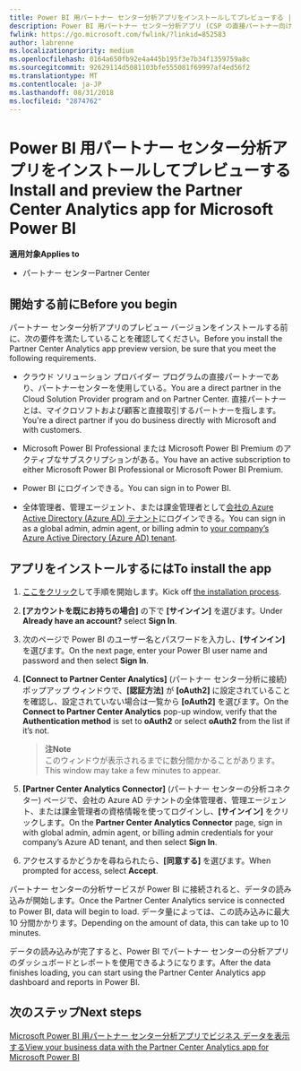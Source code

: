 ```yaml
---
title: Power BI 用パートナー センター分析アプリをインストールしてプレビューする | パートナー センター
description: Power BI 用パートナー センター分析アプリ (CSP の直接パートナー向け) をプレビューするには、次の手順に従います。
fwlink: https://go.microsoft.com/fwlink/?linkid=852583
author: labrenne
ms.localizationpriority: medium
ms.openlocfilehash: 0164a650fb92e4a445b195f3e7b34f1359759a8c
ms.sourcegitcommit: 92629114d5081103bfe555081f69997af4ed56f2
ms.translationtype: MT
ms.contentlocale: ja-JP
ms.lasthandoff: 08/31/2018
ms.locfileid: "2874762"
---
```

# <a name="install-and-preview-the-partner-center-analytics-app-for-microsoft-power-bi"></a><span data-ttu-id="dfd2c-103">Power BI 用パートナー センター分析アプリをインストールしてプレビューする</span><span class="sxs-lookup"><span data-stu-id="dfd2c-103">Install and preview the Partner Center Analytics app for Microsoft Power BI</span></span>

**<span data-ttu-id="dfd2c-104">適用対象</span><span class="sxs-lookup"><span data-stu-id="dfd2c-104">Applies to</span></span>**

-   <span data-ttu-id="dfd2c-105">パートナー センター</span><span class="sxs-lookup"><span data-stu-id="dfd2c-105">Partner Center</span></span>

## <a name="before-you-begin"></a><span data-ttu-id="dfd2c-106">開始する前に</span><span class="sxs-lookup"><span data-stu-id="dfd2c-106">Before you begin</span></span>

<span data-ttu-id="dfd2c-107">パートナー センター分析アプリのプレビュー バージョンをインストールする前に、次の要件を満たしていることを確認してください。</span><span class="sxs-lookup"><span data-stu-id="dfd2c-107">Before you install the Partner Center Analytics app preview version, be sure that you meet the following requirements.</span></span>

-   <span data-ttu-id="dfd2c-108">クラウド ソリューション プロバイダー プログラムの直接パートナーであり、パートナーセンターを使用している。</span><span class="sxs-lookup"><span data-stu-id="dfd2c-108">You are a direct partner in the Cloud Solution Provider program and on Partner Center.</span></span> <span data-ttu-id="dfd2c-109">直接パートナーとは、マイクロソフトおよび顧客と直接取引するパートナーを指します。</span><span class="sxs-lookup"><span data-stu-id="dfd2c-109">You're a direct partner if you do business directly with Microsoft and with customers.</span></span>

-   <span data-ttu-id="dfd2c-110">Microsoft Power BI Professional または Microsoft Power BI Premium のアクティブなサブスクリプションがある。</span><span class="sxs-lookup"><span data-stu-id="dfd2c-110">You have an active subscription to either Microsoft Power BI Professional or Microsoft Power BI Premium.</span></span>

-   <span data-ttu-id="dfd2c-111">Power BI にログインできる。</span><span class="sxs-lookup"><span data-stu-id="dfd2c-111">You can sign in to Power BI.</span></span>

-   <span data-ttu-id="dfd2c-112">全体管理者、管理エージェント、または課金管理者として[会社の Azure Active Directory (Azure AD) テナント](azure-active-directory-tenants-and-partner-center.md)にログインできる。</span><span class="sxs-lookup"><span data-stu-id="dfd2c-112">You can sign in as a global admin, admin agent, or billing admin to [your company’s Azure Active Directory (Azure AD) tenant](azure-active-directory-tenants-and-partner-center.md).</span></span>

## <a name="to-install-the-app"></a><span data-ttu-id="dfd2c-113">アプリをインストールするには</span><span class="sxs-lookup"><span data-stu-id="dfd2c-113">To install the app</span></span>

1. <span data-ttu-id="dfd2c-114">[ここをクリック](https://app.powerbi.com/getdata/services/partneranalytics?cpcode=PartnerCenterAnalytics&getDataForceConnect=true&alwaysPromptForContentProviderCreds=true)して手順を開始します。</span><span class="sxs-lookup"><span data-stu-id="dfd2c-114">Kick off [the installation process](https://app.powerbi.com/getdata/services/partneranalytics?cpcode=PartnerCenterAnalytics&getDataForceConnect=true&alwaysPromptForContentProviderCreds=true).</span></span>

2. <span data-ttu-id="dfd2c-115">**[アカウントを既にお持ちの場合]** の下で **[サインイン]** を選びます。</span><span class="sxs-lookup"><span data-stu-id="dfd2c-115">Under **Already have an account?** select **Sign In**.</span></span> 

3.  <span data-ttu-id="dfd2c-116">次のページで Power BI のユーザー名とパスワードを入力し、**[サインイン]** を選びます。</span><span class="sxs-lookup"><span data-stu-id="dfd2c-116">On the next page, enter your Power BI user name and password and then select **Sign In**.</span></span> 

4.  <span data-ttu-id="dfd2c-117">**[Connect to Partner Center Analytics]** (パートナー センター分析に接続) ポップアップ ウィンドウで、**[認証方法]** が **[oAuth2]** に設定されていることを確認し、設定されていない場合は一覧から **[oAuth2]** を選びます。</span><span class="sxs-lookup"><span data-stu-id="dfd2c-117">On the **Connect to Partner Center Analytics** pop-up window, verify that the **Authentication method** is set to **oAuth2** or select **oAuth2** from the list if it’s not.</span></span> 

    >**<span data-ttu-id="dfd2c-118">注</span><span class="sxs-lookup"><span data-stu-id="dfd2c-118">Note</span></span>**<br> <span data-ttu-id="dfd2c-119">このウィンドウが表示されるまでに数分間かかることがあります。</span><span class="sxs-lookup"><span data-stu-id="dfd2c-119">This window may take a few minutes to appear.</span></span>

5.  <span data-ttu-id="dfd2c-120">**[Partner Center Analytics Connector]** (パートナー センターの分析コネクター) ページで、会社の Azure AD テナントの全体管理者、管理エージェント、または課金管理者の資格情報を使ってログインし、**[サインイン]** をクリックします。</span><span class="sxs-lookup"><span data-stu-id="dfd2c-120">On the **Partner Center Analytics Connector** page, sign in with global admin, admin agent, or billing admin credentials for your company’s Azure AD tenant, and then select **Sign In**.</span></span>
 
6.  <span data-ttu-id="dfd2c-121">アクセスするかどうかを尋ねられたら、**[同意する]** を選びます。</span><span class="sxs-lookup"><span data-stu-id="dfd2c-121">When prompted for access, select **Accept**.</span></span> 

<span data-ttu-id="dfd2c-122">パートナー センターの分析サービスが Power BI に接続されると、データの読み込みが開始します。</span><span class="sxs-lookup"><span data-stu-id="dfd2c-122">Once the Partner Center Analytics service is connected to Power BI, data will begin to load.</span></span> <span data-ttu-id="dfd2c-123">データ量によっては、この読み込みに最大 10 分間かかります。</span><span class="sxs-lookup"><span data-stu-id="dfd2c-123">Depending on the amount of data, this can take up to 10 minutes.</span></span> 

<span data-ttu-id="dfd2c-124">データの読み込みが完了すると、Power BI でパートナー センターの分析アプリのダッシュボードとレポートを使用できるようになります。</span><span class="sxs-lookup"><span data-stu-id="dfd2c-124">After the data finishes loading, you can start using the Partner Center Analytics app dashboard and reports in Power BI.</span></span>

## <a name="next-steps"></a><span data-ttu-id="dfd2c-125">次のステップ</span><span class="sxs-lookup"><span data-stu-id="dfd2c-125">Next steps</span></span>

[<span data-ttu-id="dfd2c-126">Microsoft Power BI 用パートナー センター分析アプリでビジネス データを表示する</span><span class="sxs-lookup"><span data-stu-id="dfd2c-126">View your business data with the Partner Center Analytics app for Microsoft Power BI</span></span>](power-bi-app-for-direct-partners-use.md)
